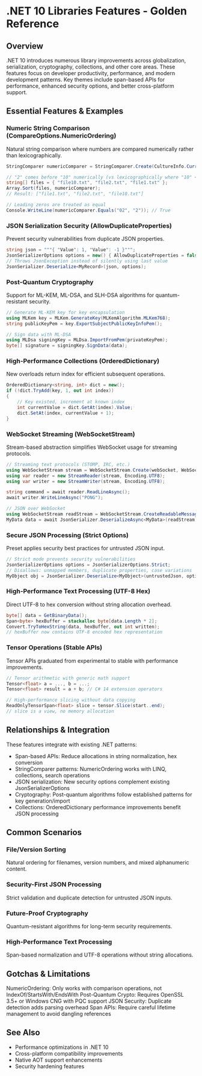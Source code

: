 # .NET 10 Libraries Features - Golden Reference

## Overview

.NET 10 introduces numerous library improvements across globalization, serialization, cryptography, collections, and other core areas. These features focus on developer productivity, performance, and modern development patterns. Key themes include span-based APIs for performance, enhanced security options, and better cross-platform support.

## Essential Features & Examples

### Numeric String Comparison (CompareOptions.NumericOrdering)

Natural string comparison where numbers are compared numerically rather than lexicographically.

```csharp
StringComparer numericComparer = StringComparer.Create(CultureInfo.CurrentCulture, CompareOptions.NumericOrdering);

// "2" comes before "10" numerically (vs lexicographically where "10" < "2")
string[] files = { "file10.txt", "file2.txt", "file1.txt" };
Array.Sort(files, numericComparer);
// Result: ["file1.txt", "file2.txt", "file10.txt"]

// Leading zeros are treated as equal
Console.WriteLine(numericComparer.Equals("02", "2")); // True
```

### JSON Serialization Security (AllowDuplicateProperties)

Prevent security vulnerabilities from duplicate JSON properties.

```csharp
string json = """{ "Value": 1, "Value": -1 }""";
JsonSerializerOptions options = new() { AllowDuplicateProperties = false };
// Throws JsonException instead of silently using last value
JsonSerializer.Deserialize<MyRecord>(json, options);
```

### Post-Quantum Cryptography

Support for ML-KEM, ML-DSA, and SLH-DSA algorithms for quantum-resistant security.

```csharp
// Generate ML-KEM key for key encapsulation
using MLKem key = MLKem.GenerateKey(MLKemAlgorithm.MLKem768);
string publicKeyPem = key.ExportSubjectPublicKeyInfoPem();

// Sign data with ML-DSA
using MLDsa signingKey = MLDsa.ImportFromPem(privateKeyPem);
byte[] signature = signingKey.SignData(data);
```

### High-Performance Collections (OrderedDictionary)

New overloads return index for efficient subsequent operations.

```csharp
OrderedDictionary<string, int> dict = new();
if (!dict.TryAdd(key, 1, out int index))
{
    // Key existed, increment at known index
    int currentValue = dict.GetAt(index).Value;
    dict.SetAt(index, currentValue + 1);
}
```

### WebSocket Streaming (WebSocketStream)

Stream-based abstraction simplifies WebSocket usage for streaming protocols.

```csharp
// Streaming text protocols (STOMP, IRC, etc.)
using WebSocketStream stream = WebSocketStream.Create(webSocket, WebSocketMessageType.Text);
using var reader = new StreamReader(stream, Encoding.UTF8);
using var writer = new StreamWriter(stream, Encoding.UTF8);

string command = await reader.ReadLineAsync();
await writer.WriteLineAsync("PONG");

// JSON over WebSocket
using WebSocketStream readStream = WebSocketStream.CreateReadableMessageStream(webSocket);
MyData data = await JsonSerializer.DeserializeAsync<MyData>(readStream);
```

### Secure JSON Processing (Strict Options)

Preset applies security best practices for untrusted JSON input.

```csharp
// Strict mode prevents security vulnerabilities
JsonSerializerOptions options = JsonSerializerOptions.Strict;
// Disallows: unmapped members, duplicate properties, case variations
MyObject obj = JsonSerializer.Deserialize<MyObject>(untrustedJson, options);
```

### High-Performance Text Processing (UTF-8 Hex)

Direct UTF-8 to hex conversion without string allocation overhead.

```csharp
byte[] data = GetBinaryData();
Span<byte> hexBuffer = stackalloc byte[data.Length * 2];
Convert.TryToHexString(data, hexBuffer, out int written);
// hexBuffer now contains UTF-8 encoded hex representation
```

### Tensor Operations (Stable APIs)

Tensor APIs graduated from experimental to stable with performance improvements.

```csharp
// Tensor arithmetic with generic math support
Tensor<float> a = ..., b = ...;
Tensor<float> result = a + b; // C# 14 extension operators

// High-performance slicing without data copying
ReadOnlyTensorSpan<float> slice = tensor.Slice(start..end);
// slice is a view, no memory allocation
```

## Relationships & Integration

These features integrate with existing .NET patterns:

- Span-based APIs: Reduce allocations in string normalization, hex conversion
- StringComparer patterns: NumericOrdering works with LINQ, collections, search operations
- JSON serialization: New security options complement existing JsonSerializerOptions
- Cryptography: Post-quantum algorithms follow established patterns for key generation/import
- Collections: OrderedDictionary performance improvements benefit JSON processing

## Common Scenarios

### File/Version Sorting

Natural ordering for filenames, version numbers, and mixed alphanumeric content.

### Security-First JSON Processing

Strict validation and duplicate detection for untrusted JSON inputs.

### Future-Proof Cryptography

Quantum-resistant algorithms for long-term security requirements.

### High-Performance Text Processing

Span-based normalization and UTF-8 operations without string allocations.

## Gotchas & Limitations

NumericOrdering: Only works with comparison operations, not IndexOf/StartsWith/EndsWith
Post-Quantum Crypto: Requires OpenSSL 3.5+ or Windows CNG with PQC support
JSON Security: Duplicate detection adds parsing overhead
Span APIs: Require careful lifetime management to avoid dangling references

## See Also

- Performance optimizations in .NET 10
- Cross-platform compatibility improvements
- Native AOT support enhancements
- Security hardening features
